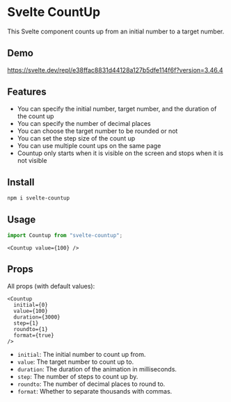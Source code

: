 # Svelte CountUp

This Svelte component counts up from an initial number to a target number.

## Demo

https://svelte.dev/repl/e38ffac8831d44128a127b5dfe114f6f?version=3.46.4

## Features

- You can specify the initial number, target number, and the duration of the count up
- You can specify the number of decimal places
- You can choose the target number to be rounded or not
- You can set the step size of the count up
- You can use multiple count ups on the same page
- Countup only starts when it is visible on the screen and stops when it is not visible

## Install

```
npm i svelte-countup
```

## Usage

```js
import Countup from "svelte-countup";
```

```svelte
<Countup value={100} />
```

## Props

All props (with default values):

```svelte
<Countup
  initial={0}
  value={100}
  duration={3000}
  step={1}
  roundto={1}
  format={true}
/>
```

- `initial`: The initial number to count up from.
- `value`: The target number to count up to.
- `duration`: The duration of the animation in milliseconds.
- `step`: The number of steps to count up by.
- `roundto`: The number of decimal places to round to.
- `format`: Whether to separate thousands with commas.
